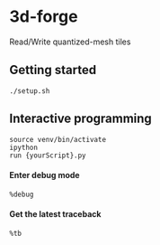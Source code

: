 # 3d-forge
Read/Write quantized-mesh tiles

## Getting started

    ./setup.sh

## Interactive programming

    source venv/bin/activate
    ipython
    run {yourScript}.py

#### Enter debug mode

    %debug

#### Get the latest traceback

    %tb
